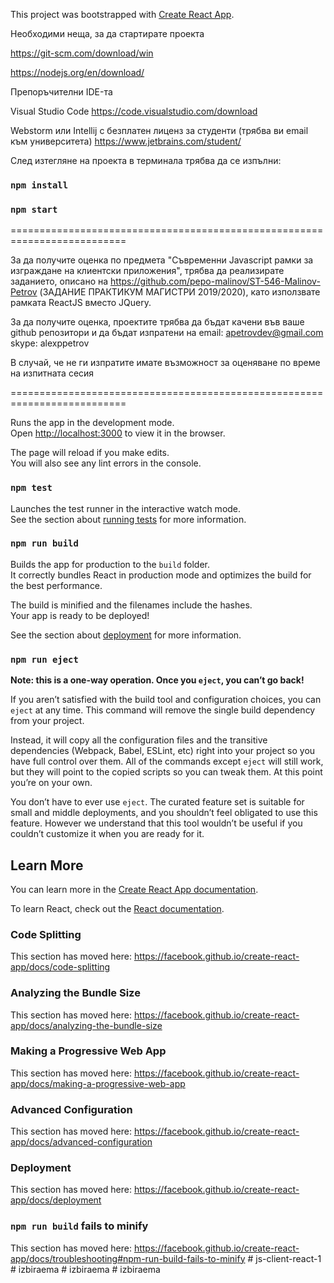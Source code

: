 This project was bootstrapped with [Create React App](https://github.com/facebook/create-react-app).

Необходими неща, за да стартирате проекта

https://git-scm.com/download/win

https://nodejs.org/en/download/

Препоръчителни IDE-та

Visual Studio Code
https://code.visualstudio.com/download

Webstorm или Intellij с безплатен лиценз за студенти (трябва ви email към университета)
https://www.jetbrains.com/student/


След изтегляне на проекта в терминала трябва да се изпълни: 

### `npm install`        

### `npm start`


==========================================================================

За да получите оценка по предмета "Съвременни Javascript рамки за изграждане на клиентски приложения", трябва да реализирате заданието,
описано на https://github.com/pepo-malinov/ST-546-Malinov-Petrov  (ЗАДАНИЕ ПРАКТИКУМ МАГИСТРИ 2019/2020), като използвате рамката ReactJS вместо JQuery.

За да получите оценка, проектите трябва да бъдат качени във ваше github репозитори и да бъдат изпратени на 
email: apetrovdev@gmail.com 
skype: alexppetrov

В случай, че не ги изпратите имате възможност за оценяване по време на изпитната сесия

==========================================================================


Runs the app in the development mode.<br />
Open [http://localhost:3000](http://localhost:3000) to view it in the browser.

The page will reload if you make edits.<br />
You will also see any lint errors in the console.

### `npm test`

Launches the test runner in the interactive watch mode.<br />
See the section about [running tests](https://facebook.github.io/create-react-app/docs/running-tests) for more information.

### `npm run build`

Builds the app for production to the `build` folder.<br />
It correctly bundles React in production mode and optimizes the build for the best performance.

The build is minified and the filenames include the hashes.<br />
Your app is ready to be deployed!

See the section about [deployment](https://facebook.github.io/create-react-app/docs/deployment) for more information.

### `npm run eject`

**Note: this is a one-way operation. Once you `eject`, you can’t go back!**

If you aren’t satisfied with the build tool and configuration choices, you can `eject` at any time. This command will remove the single build dependency from your project.

Instead, it will copy all the configuration files and the transitive dependencies (Webpack, Babel, ESLint, etc) right into your project so you have full control over them. All of the commands except `eject` will still work, but they will point to the copied scripts so you can tweak them. At this point you’re on your own.

You don’t have to ever use `eject`. The curated feature set is suitable for small and middle deployments, and you shouldn’t feel obligated to use this feature. However we understand that this tool wouldn’t be useful if you couldn’t customize it when you are ready for it.

## Learn More

You can learn more in the [Create React App documentation](https://facebook.github.io/create-react-app/docs/getting-started).

To learn React, check out the [React documentation](https://reactjs.org/).

### Code Splitting

This section has moved here: https://facebook.github.io/create-react-app/docs/code-splitting

### Analyzing the Bundle Size

This section has moved here: https://facebook.github.io/create-react-app/docs/analyzing-the-bundle-size

### Making a Progressive Web App

This section has moved here: https://facebook.github.io/create-react-app/docs/making-a-progressive-web-app

### Advanced Configuration

This section has moved here: https://facebook.github.io/create-react-app/docs/advanced-configuration

### Deployment

This section has moved here: https://facebook.github.io/create-react-app/docs/deployment

### `npm run build` fails to minify

This section has moved here: https://facebook.github.io/create-react-app/docs/troubleshooting#npm-run-build-fails-to-minify
#   j s - c l i e n t - r e a c t - 1  
 #   i z b i r a e m a  
 #   i z b i r a e m a  
 #   i z b i r a e m a  
 